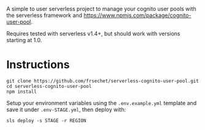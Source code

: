 A simple to user serverless project to manage your cognito user pools with the serverless framework and https://www.npmjs.com/package/cognito-user-pool.

Requires tested with serverless v1.4+, but should work with versions starting at 1.0.

# Instructions

```
git clone https://github.com/frsechet/serverless-cognito-user-pool.git
cd serverless-cognito-user-pool
npm install
```

Setup your environment variables using the `.env.example.yml` template and save it under `.env-STAGE.yml`, then deploy with:

```
sls deploy -s STAGE -r REGION
```